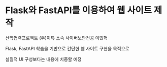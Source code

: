 # Flask와 FastAPI를 이용하여 웹 사이트 제작

산학협력프로젝트 (주)이튜 소속 사이버보안전공 이민혁

Flask, FastAPI 학습을 기반으로 간단한 웹 사이트 구현을 목적으로 

실질적 UI 구성보다는 내용에 치중할 예정
